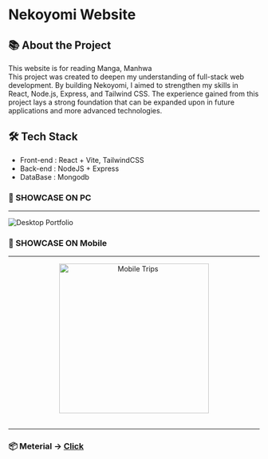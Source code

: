 # Nekoyomi Website

## 📚 About the Project

This website is for reading Manga, Manhwa <br>
This project was created to deepen my understanding of full-stack web development. By building Nekoyomi, I aimed to strengthen my skills in React, Node.js, Express, and Tailwind CSS. The experience gained from this project lays a strong foundation that can be expanded upon in future applications and more advanced technologies.

## 🛠️ Tech Stack

- Front-end : React + Vite, TailwindCSS
- Back-end : NodeJS + Express
- DataBase : Mongodb

### 📌 SHOWCASE ON PC
---
<img src="readme-img\OnPC.gif" alt="Desktop Portfolio">

### 📌 SHOWCASE ON Mobile
---
<div align="center">
    <img src="readme-img\OnMobile.gif" alt="Mobile Trips" width="300px">
</div>

<br>

---
### 📦 Meterial -> <a href="https://drive.google.com/drive/folders/1L1F46vfRkYQQ0-G4NV0_3J4M-QFvx5ae?usp=drive_link">Click</a> 